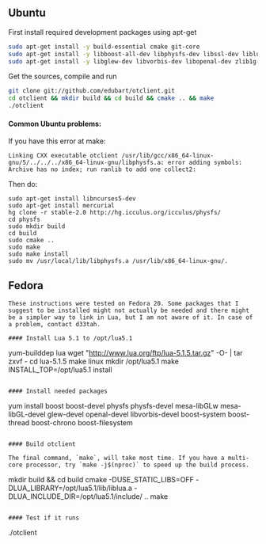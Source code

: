 ## Ubuntu

First install required development packages using apt-get

```sh
sudo apt-get install -y build-essential cmake git-core
sudo apt-get install -y libboost-all-dev libphysfs-dev libssl-dev liblua5.1-0-dev
sudo apt-get install -y libglew-dev libvorbis-dev libopenal-dev zlib1g-dev
```

Get the sources, compile and run

```sh
git clone git://github.com/edubart/otclient.git
cd otclient && mkdir build && cd build && cmake .. && make
./otclient
```

#### Common Ubuntu problems:

If you have this error at make:
```
Linking CXX executable otclient /usr/lib/gcc/x86_64-linux-gnu/5/../../../x86_64-linux-gnu/libphysfs.a: error adding symbols: Archive has no index; run ranlib to add one collect2: 
```

Then do:
```
sudo apt-get install libncurses5-dev
sudo apt-get install mercurial
hg clone -r stable-2.0 http://hg.icculus.org/icculus/physfs/
cd physfs
sudo mkdir build
cd build
sudo cmake ..
sudo make
sudo make install
sudo mv /usr/local/lib/libphysfs.a /usr/lib/x86_64-linux-gnu/.
```


## Fedora
```
These instructions were tested on Fedora 20. Some packages that I suggest to be installed might not actually be needed and there might be a simpler way to link in Lua, but I am not aware of it. In case of a problem, contact d33tah.

#### Install Lua 5.1 to /opt/lua5.1

```
yum-builddep lua
wget "http://www.lua.org/ftp/lua-5.1.5.tar.gz" -O- | tar zxvf -
cd lua-5.1.5
make linux
mkdir /opt/lua5.1
make INSTALL_TOP=/opt/lua5.1 install
```

#### Install needed packages

```
yum install boost boost-devel physfs physfs-devel mesa-libGLw mesa-libGL-devel glew-devel openal-devel libvorbis-devel boost-system boost-thread boost-chrono boost-filesystem
```

#### Build otclient

The final command, `make`, will take most time. If you have a multi-core processor, try `make -j$(nproc)` to speed up the build process.

```
mkdir build && cd build
cmake  -DUSE_STATIC_LIBS=OFF -DLUA_LIBRARY=/opt/lua5.1/lib/liblua.a -DLUA_INCLUDE_DIR=/opt/lua5.1/include/ ..
make
```

#### Test if it runs

```
./otclient
```